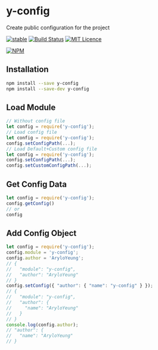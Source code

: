# y-config

Create public configuration for the project

[![stable](http://badges.github.io/stability-badges/dist/stable.svg)](https://travis-ci.org/Arylo/y-config)
[![Build Status](https://travis-ci.org/Arylo/y-config.svg?branch=master)](https://travis-ci.org/Arylo/y-config)
[![MIT Licence](https://badges.frapsoft.com/os/mit/mit.svg?v=103)](https://opensource.org/licenses/mit-license.php)

[![NPM](https://nodei.co/npm/y-config.png)](https://nodei.co/npm/y-config/)

## Installation
```bash
npm install --save y-config
npm install --save-dev y-config
```

## Load Module

```javascript
// Without config file
let config = require('y-config');
// Load config file
let config = require('y-config');
config.setConfigPath(...);
// Load Default+Custom config file
let config = require('y-config');
config.setConfigPath(...);
config.setCustomConfigPath(...);
```

## Get Config Data
```javascript
let config = require('y-config');
config.getConfig()
// or
config
```
## Add Config Object
```javascript
let config = require('y-config');
config.module = 'y-config';
config.author = 'AryloYeung';
// {
//   "module": "y-config",
//   "author": "AryloYeung"
// }
config.setConfig({ "author": { "name": "y-config" } });
// {
//   "module": "y-config",
//   "author": {
//     "name": "AryloYeung"
//   }
// }
console.log(config.author);
// "author": {
//   "name": "AryloYeung"
// }
```
